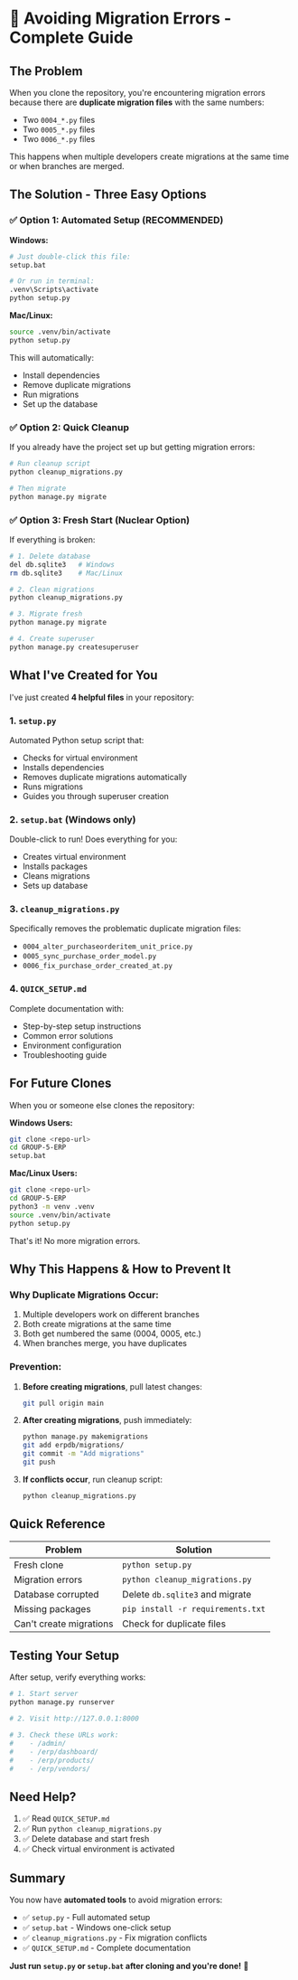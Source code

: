 # 🔧 Avoiding Migration Errors - Complete Guide

## The Problem

When you clone the repository, you're encountering migration errors because there are **duplicate migration files** with the same numbers:
- Two `0004_*.py` files
- Two `0005_*.py` files  
- Two `0006_*.py` files

This happens when multiple developers create migrations at the same time or when branches are merged.

## The Solution - Three Easy Options

### ✅ Option 1: Automated Setup (RECOMMENDED)

**Windows:**
```bash
# Just double-click this file:
setup.bat

# Or run in terminal:
.venv\Scripts\activate
python setup.py
```

**Mac/Linux:**
```bash
source .venv/bin/activate
python setup.py
```

This will automatically:
- Install dependencies
- Remove duplicate migrations
- Run migrations
- Set up the database

### ✅ Option 2: Quick Cleanup

If you already have the project set up but getting migration errors:

```bash
# Run cleanup script
python cleanup_migrations.py

# Then migrate
python manage.py migrate
```

### ✅ Option 3: Fresh Start (Nuclear Option)

If everything is broken:

```bash
# 1. Delete database
del db.sqlite3   # Windows
rm db.sqlite3    # Mac/Linux

# 2. Clean migrations
python cleanup_migrations.py

# 3. Migrate fresh
python manage.py migrate

# 4. Create superuser
python manage.py createsuperuser
```

## What I've Created for You

I've just created **4 helpful files** in your repository:

### 1. `setup.py` 
Automated Python setup script that:
- Checks for virtual environment
- Installs dependencies
- Removes duplicate migrations automatically
- Runs migrations
- Guides you through superuser creation

### 2. `setup.bat` (Windows only)
Double-click to run! Does everything for you:
- Creates virtual environment
- Installs packages
- Cleans migrations
- Sets up database

### 3. `cleanup_migrations.py`
Specifically removes the problematic duplicate migration files:
- `0004_alter_purchaseorderitem_unit_price.py`
- `0005_sync_purchase_order_model.py`
- `0006_fix_purchase_order_created_at.py`

### 4. `QUICK_SETUP.md`
Complete documentation with:
- Step-by-step setup instructions
- Common error solutions
- Environment configuration
- Troubleshooting guide

## For Future Clones

When you or someone else clones the repository:

**Windows Users:**
```bash
git clone <repo-url>
cd GROUP-5-ERP
setup.bat
```

**Mac/Linux Users:**
```bash
git clone <repo-url>
cd GROUP-5-ERP
python3 -m venv .venv
source .venv/bin/activate
python setup.py
```

That's it! No more migration errors.

## Why This Happens & How to Prevent It

### Why Duplicate Migrations Occur:
1. Multiple developers work on different branches
2. Both create migrations at the same time
3. Both get numbered the same (0004, 0005, etc.)
4. When branches merge, you have duplicates

### Prevention:
1. **Before creating migrations**, pull latest changes:
   ```bash
   git pull origin main
   ```

2. **After creating migrations**, push immediately:
   ```bash
   python manage.py makemigrations
   git add erpdb/migrations/
   git commit -m "Add migrations"
   git push
   ```

3. **If conflicts occur**, run cleanup script:
   ```bash
   python cleanup_migrations.py
   ```

## Quick Reference

| Problem | Solution |
|---------|----------|
| Fresh clone | `python setup.py` |
| Migration errors | `python cleanup_migrations.py` |
| Database corrupted | Delete `db.sqlite3` and migrate |
| Missing packages | `pip install -r requirements.txt` |
| Can't create migrations | Check for duplicate files |

## Testing Your Setup

After setup, verify everything works:

```bash
# 1. Start server
python manage.py runserver

# 2. Visit http://127.0.0.1:8000

# 3. Check these URLs work:
#    - /admin/
#    - /erp/dashboard/
#    - /erp/products/
#    - /erp/vendors/
```

## Need Help?

1. ✅ Read `QUICK_SETUP.md`
2. ✅ Run `python cleanup_migrations.py`
3. ✅ Delete database and start fresh
4. ✅ Check virtual environment is activated

## Summary

You now have **automated tools** to avoid migration errors:
- ✅ `setup.py` - Full automated setup
- ✅ `setup.bat` - Windows one-click setup
- ✅ `cleanup_migrations.py` - Fix migration conflicts
- ✅ `QUICK_SETUP.md` - Complete documentation

**Just run `setup.py` or `setup.bat` after cloning and you're done!** 🎉

